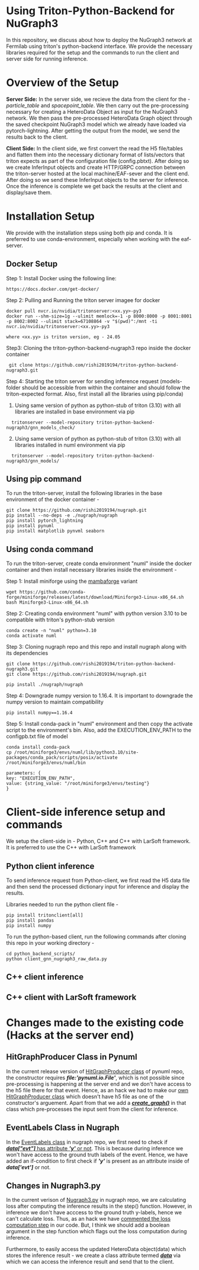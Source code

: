 # Using Triton-Python-Backend for NuGraph3
In this repository, we discuss about how to deploy the NuGraph3 network at Fermilab using triton's python-backend interface. 
We provide the necessary libraries required for the setup and the commands to run the client and server side for running inference.

# Overview of the Setup
**Server Side:** In the server side, we recieve the data from the client for the - _particle_table_ and _spacepoint_table_. We then carry out the pre-processing necessary for creating a HeteroData Object as input for the NuGraph3 network. We then pass the pre-processed HeteroData Graph object through the saved checkpoint NuGraph3 model which we already have loaded via pytorch-lightning. After getting the output from the model, we send the results back to the client.

**Client Side:** In the client side, we first convert the read the H5 file/tables and flatten them into the necessary dictionary format of lists/vectors that
triton expects as part of the configuration file (config.pbtxt). After doing so we create InferInput objects and create HTTP/GRPC connection between the triton-server hosted at the local machine/EAF-sever and the client end. After doing so we send these InferInput objects to the server for inference. Once the inference is complete we get back the results at the client and display/save them.

# Installation Setup
We provide with the installation steps using both pip and conda. It is preferred to use conda-environment, especially when working with the eaf-server.

## Docker Setup
Step 1:
 Install Docker using the following line:
 
    https://docs.docker.com/get-docker/
 
Step 2: 
  Pulling and Running the triton server imagee for docker
  
    docker pull nvcr.io/nvidia/tritonserver:<xx.yy>-py3
    docker run --shm-size=1g --ulimit memlock=-1 -p 8000:8000 -p 8001:8001 -p 8002:8002 --ulimit stack=67108864 -v "$(pwd)":/mnt -ti nvcr.io/nvidia/tritonserver:<xx.yy>-py3

    where <xx.yy> is triton version, eg - 24.05

Step3:
  Cloning the triton-python-backend-nugraph3 repo inside the docker container

     git clone https://github.com/rishi2019194/triton-python-backend-nugraph3.git
     
Step 4:
   Starting the triton server for sending inference request (models-folder should be accessible from within the container and should follow the triton-expected format. Also, first install all the libraries using pip/conda)
   1.  Using same version of python as python-stub of triton (3.10) with all libraries are installed in base environment via pip
    
      tritonserver --model-repository triton-python-backend-nugraph3/gnn_models_check/

   2.  Using same version of python as python-stub of triton (3.10) with all libraries installed in numl environment via pip

      tritonserver --model-repository triton-python-backend-nugraph3/gnn_models/
     

## Using pip command
  To run the triton-server, install the following libraries in the base environment of the docker container -

    git clone https://github.com/rishi2019194/nugraph.git
    pip install --no-deps -e ./nugraph/nugraph
    pip install pytorch_lightning
    pip install pynuml
    pip install matplotlib pynvml seaborn


## Using conda command
 To run the triton-server, create conda environment "numl" inside the docker container and then install necessary libraries inside the environment -

  Step 1: Install miniforge using the [mambaforge](https://github.com/conda-forge/miniforge#mambaforge) variant

    wget https://github.com/conda-forge/miniforge/releases/latest/download/Miniforge3-Linux-x86_64.sh
    bash Miniforge3-Linux-x86_64.sh

  Step 2: Creating conda environment "numl" with python version 3.10 to be compatible with triton's python-stub version

    conda create -n "numl" python=3.10
    conda activate numl

  Step 3: Cloning nugraph repo and this repo and install nugraph along with its dependencies

    git clone https://github.com/rishi2019194/triton-python-backend-nugraph3.git
    git clone https://github.com/rishi2019194/nugraph.git

    pip install ./nugraph/nugraph

  Step 4: Downgrade numpy version to 1.16.4. It is important to downgrade the numpy version to maintain compatibility

    pip install numpy==1.16.4

  Step 5: Install conda-pack in "numl" environment and then copy the activate script to the environment's bin. Also, add the EXECUTION_ENV_PATH  to the configpb.txt file of model

    conda install conda-pack
    cp /root/miniforge3/envs/numl/lib/python3.10/site-packages/conda_pack/scripts/posix/activate /root/miniforge3/envs/numl/bin 
    
    parameters: {
    key: "EXECUTION_ENV_PATH",
    value: {string_value: "/root/miniforge3/envs/testing"}
    }
  


# Client-side inference setup and commands
We setup the client-side in - Python, C++ and C++ with LarSoft framework. It is preferred to use the C++ with LarSoft framework

## Python client inference
To send inference request from Python-client, we first read the  H5 data file and then send the processed dictionary input for inference and display the results. 

  Libraries needed to run the python client file -

    pip install tritonclient[all]
    pip install pandas
    pip install numpy
    
  To run the python-based client, run the following commands after cloning this repo in your working directory -

    cd python_backend_scripts/
    python client_gnn_nugraph3_raw_data.py

## C++ client inference

## C++ client with LarSoft framework 

# Changes made to the existing code (Hacks at the server end)
## HitGraphProducer Class in Pynuml
In the current release version of [HitGraphProducer class](https://github.com/nugraph/pynuml/blob/main/pynuml/process/hitgraph.py#L10) of pynuml repo, the constructor requires **_file:'pynuml.io.File'_**, which is not possible since pre-processing is happening at the server end and we don't have access to the h5 file there for that event. Hence, as an hack we had to make our [own HitGraphProducer class](https://github.com/rishi2019194/triton-python-backend-nugraph3/blob/main/gnn_models_check/nugraph3_new/1/model.py) which doesn't have h5 file as one of the constructor's arguement. Apart from that we add a [**_create_graph()_**](https://github.com/rishi2019194/triton-python-backend-nugraph3/blob/main/gnn_models_check/nugraph3_new/1/model.py#L48) in that class which pre-processes the input sent from the client for inference.

## EventLabels Class in Nugraph
In the [EventLabels class](https://github.com/nugraph/nugraph/blob/main/nugraph/nugraph/util/event_labels.py#L16) in nugraph repo, we first need to check if [**_data["evt"]_** has attribute **_'y'_** or not](https://github.com/rishi2019194/nugraph/blob/main/nugraph/nugraph/util/event_labels.py#L16). This is because during inference we won't have access to the ground truth labels of the event. Hence, we have added an if-condition to first check if _**'y'**_ is present as an attribute inside of _**data['evt']**_ or not.

## Changes in Nugraph3.py
In the current verison of [Nugraph3.py](https://github.com/nugraph/nugraph/blob/main/nugraph/nugraph/models/nugraph3/nugraph3.py#L207) in nugraph repo, we are calculating loss after computing the inference results in the step() function. However, in inference we don't have acccess to the ground truth y-labels, hence we can't calculate loss. Thus, as an hack we have [commented the loss computation step](https://github.com/rishi2019194/nugraph/blob/main/nugraph/nugraph/models/nugraph3/nugraph3.py#L208) in our code. But, I think we should add a boolean argument in the step function which flags out the loss computation during inference.

Furthermore, to easily access the updated HeteroData object(data) which stores the inference result - we create a class attribute termed [**_data_**](https://github.com/rishi2019194/nugraph/blob/main/nugraph/nugraph/models/nugraph3/nugraph3.py#L205) via which we can access the inference  result and send that to  the  client.




